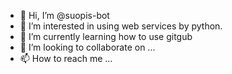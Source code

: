 - 👋 Hi, I’m @suopis-bot
- 👀 I’m interested in using web services by python.
- 🌱 I’m currently learning how to use gitgub
- 💞️ I’m looking to collaborate on ...
- 📫 How to reach me ...

<!---
suopis-bot/suopis-bot is a ✨ special ✨ repository because its `README.md` (this file) appears on your GitHub profile.
You can click the Preview link to take a look at your changes.
--->
